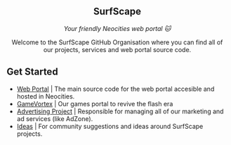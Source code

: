<section align="center">

# SurfScape

_Your friendly Neocities web portal 🐱_

Welcome to the SurfScape GitHub Organisation where you can find all of our projects, services and web portal source code.

</section>

## Get Started

- [Web Portal](https://github.com/surfscape/web-portal) | The main source code for the web portal accesible and hosted in Neocities.
- [GameVortex](https://github.io/surfscape/gamevortex) | Our games portal to revive the flash era
- [Advertising Project](https://github.com/surfscape/advertising) | Responsible for managing all of our marketing and ad services (like AdZone).
- [Ideas](https://github.com/surfscape/ideas) | For community suggestions and ideas around SurfScape projects.
